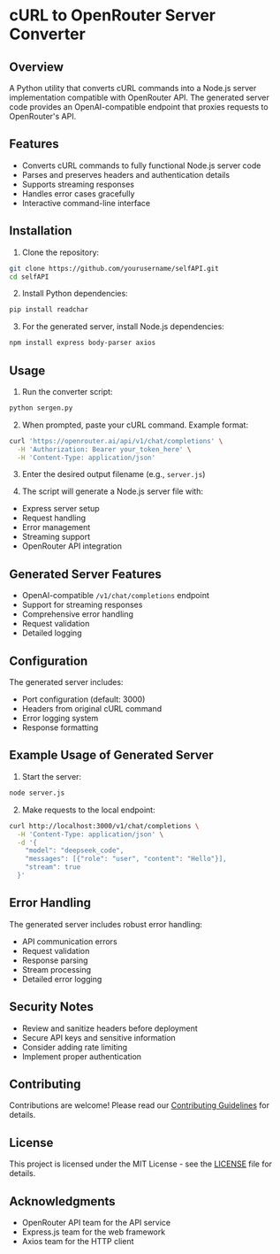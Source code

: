 # cURL to OpenRouter Server Converter

## Overview
A Python utility that converts cURL commands into a Node.js server implementation compatible with OpenRouter API. The generated server code provides an OpenAI-compatible endpoint that proxies requests to OpenRouter's API.

## Features
- Converts cURL commands to fully functional Node.js server code
- Parses and preserves headers and authentication details
- Supports streaming responses
- Handles error cases gracefully
- Interactive command-line interface

## Installation

1. Clone the repository:
```bash
git clone https://github.com/yourusername/selfAPI.git
cd selfAPI
```

2. Install Python dependencies:
```bash
pip install readchar
```

3. For the generated server, install Node.js dependencies:
```bash
npm install express body-parser axios
```

## Usage

1. Run the converter script:
```bash
python sergen.py
```

2. When prompted, paste your cURL command. Example format:
```bash
curl 'https://openrouter.ai/api/v1/chat/completions' \
  -H 'Authorization: Bearer your_token_here' \
  -H 'Content-Type: application/json'
```

3. Enter the desired output filename (e.g., `server.js`)

4. The script will generate a Node.js server file with:
- Express server setup
- Request handling
- Error management
- Streaming support
- OpenRouter API integration

## Generated Server Features

- OpenAI-compatible `/v1/chat/completions` endpoint
- Support for streaming responses
- Comprehensive error handling
- Request validation
- Detailed logging

## Configuration

The generated server includes:
- Port configuration (default: 3000)
- Headers from original cURL command
- Error logging system
- Response formatting

## Example Usage of Generated Server

1. Start the server:
```bash
node server.js
```

2. Make requests to the local endpoint:
```bash
curl http://localhost:3000/v1/chat/completions \
  -H 'Content-Type: application/json' \
  -d '{
    "model": "deepseek_code",
    "messages": [{"role": "user", "content": "Hello"}],
    "stream": true
  }'
```

## Error Handling

The generated server includes robust error handling:
- API communication errors
- Request validation
- Response parsing
- Stream processing
- Detailed error logging

## Security Notes

- Review and sanitize headers before deployment
- Secure API keys and sensitive information
- Consider adding rate limiting
- Implement proper authentication

## Contributing

Contributions are welcome! Please read our [Contributing Guidelines](CONTRIBUTING.md) for details.

## License

This project is licensed under the MIT License - see the [LICENSE](LICENSE) file for details.

## Acknowledgments
- OpenRouter API team for the API service
- Express.js team for the web framework
- Axios team for the HTTP client
